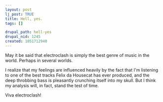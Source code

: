 ```yaml
--- 
layout: post
lj_post: TRUE
title: Hell, yes.
tags: []

drupal_path: hell-yes
drupal_nid: 1245
created: 1051712940
---
```

May it be said that electroclash is simply the best genre of music in the world. Perhaps in several worlds.

I realize that my feelings are influenced heavily by the fact that I'm listening to one of the best tracks Felix da Housecat has ever produced, and the deep throbbing bass is pleasantly crunching itself into my skull. But I think my analysis will, in fact, stand the test of time.

Viva electroclash!
